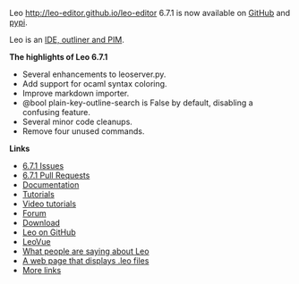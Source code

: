 Leo http://leo-editor.github.io/leo-editor 6.7.1 is now available on
[GitHub](https://github.com/leo-editor/leo-editor/releases) and
[pypi](https://pypi.org/project/leo/).

Leo is an [IDE, outliner and PIM](http://leo-editor.github.io/leo-editor/preface.html).

**The highlights of Leo 6.7.1**

- Several enhancements to leoserver.py.
- Add support for ocaml syntax coloring.
- Improve markdown importer.
- @bool plain-key-outline-search is False by default, disabling a confusing feature.
- Several minor code cleanups.
- Remove four unused commands.

**Links**

- [6.7.1 Issues](https://github.com/leo-editor/leo-editor/issues?q=is%3Aissue+milestone%3A6.7.1+)
- [6.7.1 Pull Requests](https://github.com/leo-editor/leo-editor/pulls?q=is%3Apr+milestone%3A6.7.1)
- [Documentation](http://leo-editor.github.io/leo-editor/leo_toc.html)
- [Tutorials](http://leo-editor.github.io/leo-editor/tutorial.html)
- [Video tutorials](http://leo-editor.github.io/leo-editor/screencasts.html)
- [Forum](http://groups.google.com/group/leo-editor)
- [Download](http://sourceforge.net/projects/leo/files/)
- [Leo on GitHub](https://github.com/leo-editor/leo-editor)
- [LeoVue](https://github.com/kaleguy/leovue#leo-vue)
- [What people are saying about Leo](http://leo-editor.github.io/leo-editor/testimonials.html)
- [A web page that displays .leo files](http://leo-editor.github.io/leo-editor/load-leo.html)
- [More links](http://leo-editor.github.io/leo-editor/leoLinks.html)
